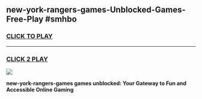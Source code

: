 
## new-york-rangers-games-Unblocked-Games-Free-Play #smhbo
<h3>
<a href="https://us.freeplayer.one?title=new-york-rangers-games&ref=9M">CLICK TO PLAY</a></h3>
<hr>

<h3>
<a href="https://us.freeplayer.one?title=new-york-rangers-games&ref=9M">CLICK 2 PLAY</a>
  
</h3>

<a href="https://us.freeplayer.one?title=new-york-rangers-games&ref=9M"><img src="https://clearcache.store/games.png"></a>


**new-york-rangers-games games unblocked: Your Gateway to Fun and Accessible Online Gaming**
